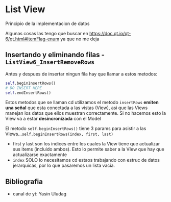 # List View 

Principio de la implementacion de datos

Algunas cosas las tengo que buscar en 
https://doc.qt.io/qt-6/qt.html#ItemFlag-enum
ya que no me deja

## Insertando y eliminando filas - `ListView6_InsertRemoveRows`
Antes y despues de insertar ningun fila hay que llamar a estos metodos:
```python
self.beginInsertRows()
# DO INSERT HERE
self.endInsertRows()
```
Estos metodos que se llaman cd utilizamos el metodo `insertRows`
**emiten una señal** que esta conectada a las vistas (View), asi que las
Views manejan los datos que ellos muestran correctamente. Si no hacemos esto
la View va a estar **desincronizada** con el Model

El metodo `self.beginInsertRows()` tiene 3 params para asistir
a las Views...`self.beginInsertRows(index, first, last)`
* first y last son los indices entre los cuales la View tiene que actualizar sus items (incluido ambos). 
Esto lo permite saber a la VIew que hay que actualizarse exactamente
* `index` SOLO lo necesitamos cd estaos trabajando con estruc de datos jerarquicas, por lo que pasaremos 
un lista vacia.

## Bibliografia
* canal de yt: Yasin Uludag